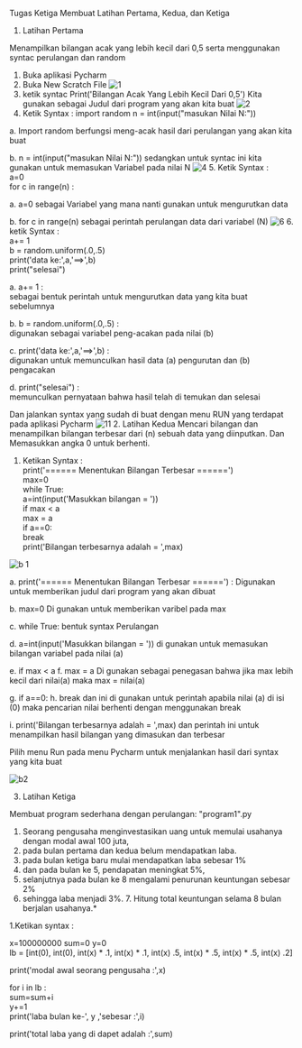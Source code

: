 Tugas Ketiga
Membuat Latihan Pertama, Kedua, dan Ketiga

1. Latihan Pertama

Menampilkan bilangan acak yang lebih kecil dari 0,5 serta menggunakan syntac perulangan dan random

1. Buka aplikasi Pycharm
2. Buka New Scratch File
![1](https://user-images.githubusercontent.com/46743068/53248143-9a903c80-36e7-11e9-86c7-3037734c676e.jpg)
3. ketik syntac Print('Bilangan Acak Yang Lebih Kecil Dari 0,5')
Kita gunakan sebagai Judul dari program yang akan kita buat
![2](https://user-images.githubusercontent.com/46743068/53248453-5d787a00-36e8-11e9-915d-26ae70038aa9.jpg)
4. Ketik Syntax :
import random
n = int(input("masukan Nilai N:"))

a. Import random
berfungsi meng-acak hasil dari perulangan yang akan kita buat

b. n = int(input("masukan Nilai N:"))
sedangkan untuk syntac ini kita gunakan untuk memasukan Variabel pada nilai N
![4](https://user-images.githubusercontent.com/46743068/53248728-f8715400-36e8-11e9-8336-064f8db269ad.jpg)
5. Ketik Syntax :                                                                                                               
a=0                                                                                                                             
for c in range(n) :

a. a=0
sebagai Variabel yang mana nanti gunakan untuk mengurutkan data

b. for c in range(n)
sebagai perintah perulangan data dari variabel (N)
![6](https://user-images.githubusercontent.com/46743068/53248780-1e96f400-36e9-11e9-8d1d-cbe24e2af8c0.jpg)
6. ketik Syntax :                                                                                                               
a+= 1                                                                                                                           
b = random.uniform(.0,.5)                                                                                                       
print('data ke:',a,'==>',b)                                                                                                     
print("selesai")

a. a+= 1 :                                                                                                                      
sebagai bentuk perintah untuk mengurutkan data yang kita buat sebelumnya                                                        

b. b = random.uniform(.0,.5) :                                                                                                  
digunakan sebagai variabel peng-acakan pada nilai (b)

c. print('data ke:',a,'==>',b) :                                                                                                 
digunakan untuk memunculkan hasil data (a) pengurutan dan (b) pengacakan

d. print("selesai") :                                                                                                           
memunculkan pernyataan bahwa hasil telah di temukan dan selesai

Dan jalankan syntax yang sudah di buat dengan menu RUN yang terdapat pada aplikasi Pycharm
![11](https://user-images.githubusercontent.com/46743068/53250915-fbbb0e80-36ed-11e9-89e8-1c2cadf150a6.jpg)
2. Latihan Kedua
Mencari bilangan dan menampilkan bilangan terbesar dari (n) sebuah data yang diinputkan.
Dan Memasukkan angka 0 untuk berhenti.

1. Ketikan Syntax :                                                                                                             
print('====== Menentukan Bilangan Terbesar ======')                                                                             
max=0                                                                                                                           
while True:                                                                                                                     
a=int(input('Masukkan bilangan = '))                                                                                            
if max < a                                                                                                                      
max = a                                                                                                                         
if a==0:                                                                                                                        
break                                                                                                                           
print('Bilangan terbesarnya adalah = ',max)

![b 1](https://user-images.githubusercontent.com/46743068/53249127-fa87e280-36e9-11e9-829d-fac11ffca5ae.jpg)

a. print('====== Menentukan Bilangan Terbesar ======') :
Digunakan untuk memberikan judul dari program yang akan dibuat

b. max=0
Di gunakan untuk memberikan varibel pada max

c. while True:
bentuk syntax Perulangan

d. a=int(input('Masukkan bilangan = '))
di gunakan untuk memasukan bilangan variabel pada nilai (a)

e. if max < a
f. max = a
Di gunakan sebagai penegasan bahwa jika max lebih kecil dari nilai(a) maka max = nilai(a)

g. if a==0:
h. break
dan ini di gunakan untuk perintah apabila nilai (a) di isi (0) maka pencarian nilai berhenti dengan menggunakan break

i. print('Bilangan terbesarnya adalah = ',max)
dan perintah ini untuk menampilkan hasil bilangan yang dimasukan dan terbesar

Pilih menu Run pada menu Pycharm untuk menjalankan hasil dari syntax yang kita buat                                             

![b2](https://user-images.githubusercontent.com/46743068/53249298-57839880-36ea-11e9-864d-bdbc8ddf1d81.jpg)                     

3. Latihan Ketiga

Membuat program sederhana dengan perulangan: "program1".py

1. Seorang pengusaha menginvestasikan uang untuk memulai usahanya dengan modal awal 100 juta,
2. pada bulan pertama dan kedua belum mendapatkan laba.
3. pada bulan ketiga baru mulai mendapatkan laba sebesar 1%
4. dan pada bulan ke 5, pendapatan meningkat 5%,
5. selanjutnya pada bulan ke 8 mengalami penurunan keuntungan sebesar 2%
6. sehingga laba menjadi 3%. 7. Hitung total keuntungan selama 8 bulan berjalan usahanya.*

1.Ketikan syntax :

x=100000000
sum=0 y=0                                                                                                                       
lb = [int(0), int(0), int(x) * .1, int(x) * .1, int(x) .5, int(x) * .5, int(x) * .5, int(x) .2]

print('modal awal seorang pengusaha :',x)

for i in lb :                                                                                                                 
sum=sum+i                                                 
y+=1                                                                                                                        
print('laba bulan ke-', y ,'sebesar :',i)

print('total laba yang di dapet adalah :',sum)
